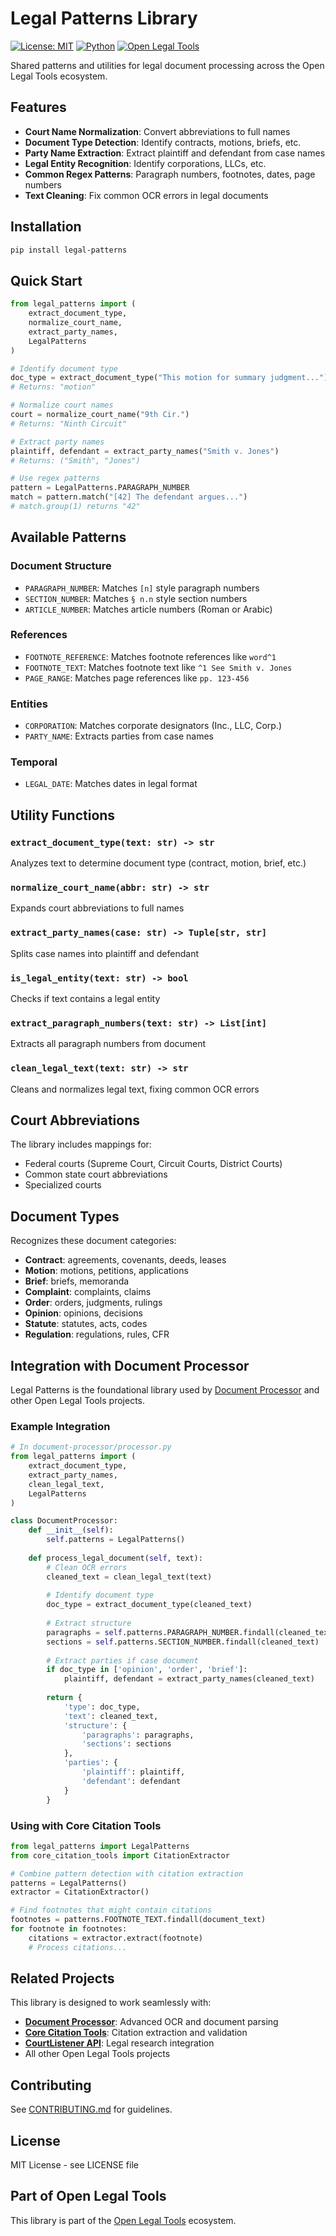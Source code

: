 # Legal Patterns Library

[![License: MIT](https://img.shields.io/badge/License-MIT-yellow.svg)](https://opensource.org/licenses/MIT)
[![Python](https://img.shields.io/badge/Python-3.8+-blue.svg)](https://www.python.org/)
[![Open Legal Tools](https://img.shields.io/badge/Open%20Legal%20Tools-Core-purple)](https://github.com/open-legal-tools)

Shared patterns and utilities for legal document processing across the Open Legal Tools ecosystem.

## Features

- **Court Name Normalization**: Convert abbreviations to full names
- **Document Type Detection**: Identify contracts, motions, briefs, etc.
- **Party Name Extraction**: Extract plaintiff and defendant from case names
- **Legal Entity Recognition**: Identify corporations, LLCs, etc.
- **Common Regex Patterns**: Paragraph numbers, footnotes, dates, page numbers
- **Text Cleaning**: Fix common OCR errors in legal documents

## Installation

```bash
pip install legal-patterns
```

## Quick Start

```python
from legal_patterns import (
    extract_document_type,
    normalize_court_name,
    extract_party_names,
    LegalPatterns
)

# Identify document type
doc_type = extract_document_type("This motion for summary judgment...")
# Returns: "motion"

# Normalize court names
court = normalize_court_name("9th Cir.")
# Returns: "Ninth Circuit"

# Extract party names
plaintiff, defendant = extract_party_names("Smith v. Jones")
# Returns: ("Smith", "Jones")

# Use regex patterns
pattern = LegalPatterns.PARAGRAPH_NUMBER
match = pattern.match("[42] The defendant argues...")
# match.group(1) returns "42"
```

## Available Patterns

### Document Structure
- `PARAGRAPH_NUMBER`: Matches `[n]` style paragraph numbers
- `SECTION_NUMBER`: Matches `§ n.n` style section numbers
- `ARTICLE_NUMBER`: Matches article numbers (Roman or Arabic)

### References
- `FOOTNOTE_REFERENCE`: Matches footnote references like `word^1`
- `FOOTNOTE_TEXT`: Matches footnote text like `^1 See Smith v. Jones`
- `PAGE_RANGE`: Matches page references like `pp. 123-456`

### Entities
- `CORPORATION`: Matches corporate designators (Inc., LLC, Corp.)
- `PARTY_NAME`: Extracts parties from case names

### Temporal
- `LEGAL_DATE`: Matches dates in legal format

## Utility Functions

### `extract_document_type(text: str) -> str`
Analyzes text to determine document type (contract, motion, brief, etc.)

### `normalize_court_name(abbr: str) -> str`
Expands court abbreviations to full names

### `extract_party_names(case: str) -> Tuple[str, str]`
Splits case names into plaintiff and defendant

### `is_legal_entity(text: str) -> bool`
Checks if text contains a legal entity

### `extract_paragraph_numbers(text: str) -> List[int]`
Extracts all paragraph numbers from document

### `clean_legal_text(text: str) -> str`
Cleans and normalizes legal text, fixing common OCR errors

## Court Abbreviations

The library includes mappings for:
- Federal courts (Supreme Court, Circuit Courts, District Courts)
- Common state court abbreviations
- Specialized courts

## Document Types

Recognizes these document categories:
- **Contract**: agreements, covenants, deeds, leases
- **Motion**: motions, petitions, applications
- **Brief**: briefs, memoranda
- **Complaint**: complaints, claims
- **Order**: orders, judgments, rulings
- **Opinion**: opinions, decisions
- **Statute**: statutes, acts, codes
- **Regulation**: regulations, rules, CFR

## Integration with Document Processor

Legal Patterns is the foundational library used by [Document Processor](https://github.com/open-legal-tools/document-processor) and other Open Legal Tools projects.

### Example Integration

```python
# In document-processor/processor.py
from legal_patterns import (
    extract_document_type,
    extract_party_names,
    clean_legal_text,
    LegalPatterns
)

class DocumentProcessor:
    def __init__(self):
        self.patterns = LegalPatterns()
    
    def process_legal_document(self, text):
        # Clean OCR errors
        cleaned_text = clean_legal_text(text)
        
        # Identify document type
        doc_type = extract_document_type(cleaned_text)
        
        # Extract structure
        paragraphs = self.patterns.PARAGRAPH_NUMBER.findall(cleaned_text)
        sections = self.patterns.SECTION_NUMBER.findall(cleaned_text)
        
        # Extract parties if case document
        if doc_type in ['opinion', 'order', 'brief']:
            plaintiff, defendant = extract_party_names(cleaned_text)
        
        return {
            'type': doc_type,
            'text': cleaned_text,
            'structure': {
                'paragraphs': paragraphs,
                'sections': sections
            },
            'parties': {
                'plaintiff': plaintiff,
                'defendant': defendant
            }
        }
```

### Using with Core Citation Tools

```python
from legal_patterns import LegalPatterns
from core_citation_tools import CitationExtractor

# Combine pattern detection with citation extraction
patterns = LegalPatterns()
extractor = CitationExtractor()

# Find footnotes that might contain citations
footnotes = patterns.FOOTNOTE_TEXT.findall(document_text)
for footnote in footnotes:
    citations = extractor.extract(footnote)
    # Process citations...
```

## Related Projects

This library is designed to work seamlessly with:
- [**Document Processor**](https://github.com/open-legal-tools/document-processor): Advanced OCR and document parsing
- [**Core Citation Tools**](https://github.com/open-legal-tools/core-citation-tools): Citation extraction and validation
- [**CourtListener API**](https://github.com/open-legal-tools/courtlistener-api): Legal research integration
- All other Open Legal Tools projects

## Contributing

See [CONTRIBUTING.md](CONTRIBUTING.md) for guidelines.

## License

MIT License - see LICENSE file

## Part of Open Legal Tools

This library is part of the [Open Legal Tools](https://github.com/open-legal-tools) ecosystem.